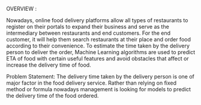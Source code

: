 OVERVIEW :

Nowadays, online food delivery platforms allow all types of restaurants to register on their portals to expand their business and serve as the intermediary between restaurants and end customers. 
For the end customer, it will help them search restaurants at their place and order food according to their convenience.
To estimate the time taken by the delivery person to deliver the order, Machine Learning algorithms are used to predict ETA of food with certain useful features and avoid obstacles that affect or 
increase the delivery time of food.

Problem Statement:
The delivery time taken by the delivery person is one of major factor in the food delivery service. Rather than relying on fixed method or formula nowadays management is looking for models 
to predict the delivery time of the food ordered. 
